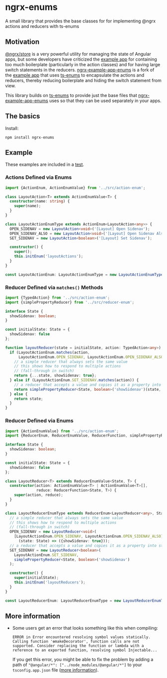 # ngrx-enums
A small library that provides the base classes for for implementing @ngrx actions and reducers with ts-enums

## Motivation

[@ngrx/store](https://github.com/ngrx/store) is a very powerful utility for managing
the state of Angular apps, but some developers have criticized the [example app](https://github.com/ngrx/example-app)
for containing too much boilerplate (particularly in the action classes) and for having
large switch statements in the reducers. [ngrx-example-app-enums](https://github.com/LMFinney/ngrx-example-app-enums)
is a fork of the [example app](https://github.com/ngrx/example-app)
that uses [ts-enums](https://github.com/LMFinney/ts-enums) to encapsulate the actions and 
reducers, thereby reducing boilerplate and hiding the switch statement from view.

This library builds on [ts-enums](https://github.com/LMFinney/ts-enums) to provide
just the base files that [ngrx-example-app-enums](https://github.com/LMFinney/ngrx-example-app-enums)
uses so that they can be used separately in your apps.

## The basics

Install:

```text
npm install ngrx-enums
```

## Example
These examples are included in a [test](test/reducer.test.ts).

### Actions Defined via Enums
```typescript
import {ActionEnum, ActionEnumValue} from '../src/action-enum';

class LayoutAction<T> extends ActionEnumValue<T> {
  constructor(name: string) {
    super(name);
  }
}

class LayoutActionEnumType extends ActionEnum<LayoutAction<any>> {
  OPEN_SIDENAV = new LayoutAction<void>('[Layout] Open Sidenav');
  OPEN_SIDENAV_ALSO = new LayoutAction<void>('[Layout] Open Sidenav Also');
  SET_SIDENAV = new LayoutAction<boolean>('[Layout] Set Sidenav');

  constructor() {
    super();
    this.initEnum('layoutActions');
  }
}

const LayoutActionEnum: LayoutActionEnumType = new LayoutActionEnumType();
```

### Reducer Defined via `matches()` Methods
```typescript
import {TypedAction} from '../src/action-enum';
import {simplePropertyReducer} from '../src/reducer-enum';

interface State {
  showSidenav: boolean;
}

const initialState: State = {
  showSidenav: false
};

function layoutReducer(state = initialState, action: TypedAction<any>): State {
  if (LayoutActionEnum.matches(action,
      LayoutActionEnum.OPEN_SIDENAV, LayoutActionEnum.OPEN_SIDENAV_ALSO)) {
    // a simple reducer that always sets the same value
    // this shows how to respond to multiple actions
    // (fall-through in switch)
    return {...state, showSidenav: true};
  } else if (LayoutActionEnum.SET_SIDENAV.matches(action)) {
    // a reducer that accepts a value and copies it as a property into state
    return simplePropertyReducer<State, boolean>('showSidenav')(state, action);
  } else {
    return state;
  }
}
```

### Reducer Defined via Enums
```typescript
import {ActionEnumValue} from '../src/action-enum';
import {ReducerEnum, ReducerEnumValue, ReducerFunction, simplePropertyReducer} from '../src/reducer-enum';

interface State {
  showSidenav: boolean;
}

const initialState: State = {
  showSidenav: false
};

class LayoutReducer<T> extends ReducerEnumValue<State, T> {
  constructor(action: ActionEnumValue<T> | ActionEnumValue<T>[],
              reduce: ReducerFunction<State, T>) {
    super(action, reduce);
  }
}

class LayoutReducerEnumType extends ReducerEnum<LayoutReducer<any>, State> {
  // a simple reducer that always sets the same value
  // this shows how to respond to multiple actions
  // (fall-through in switch)
  OPEN_SIDENAV = new LayoutReducer<void>(
    [LayoutActionEnum.OPEN_SIDENAV, LayoutActionEnum.OPEN_SIDENAV_ALSO],
      (state: State) => ({showSidenav: true}));
  // a reducer that accepts a value and copies it as a property into state
  SET_SIDENAV = new LayoutReducer<boolean>(
    LayoutActionEnum.SET_SIDENAV,
    simplePropertyReducer<State, boolean>('showSidenav')
  );

  constructor() {
    super(initialState);
    this.initEnum('layoutReducers');
  }
}

const LayoutReducerEnum: LayoutReducerEnumType = new LayoutReducerEnumType();
```

## More information

* Some users get an error that looks something like this when compiling:
 
   ```ERROR in Error encountered resolving symbol values statically. Calling function 'ɵmakeDecorator', function calls are not supported. Consider replacing the function or lambda with a reference to an exported function, resolving symbol Injectable...```
   
   If you get this error, you might be able to fix the problem by adding a path of ```"@angular/*": ["../node_modules/@angular/*"]``` 
   to your ```tsconfig.app.json``` file ([more information](https://github.com/angular/angular/issues/15767#issuecomment-308476202)).